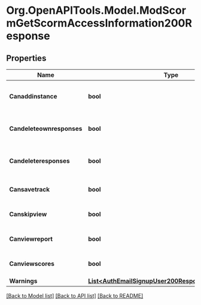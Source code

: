 # Org.OpenAPITools.Model.ModScormGetScormAccessInformation200Response

## Properties

Name | Type | Description | Notes
------------ | ------------- | ------------- | -------------
**Canaddinstance** | **bool** | Whether the user has the capability mod/scorm:addinstance allowed. | [optional] [default to null]
**Candeleteownresponses** | **bool** | Whether the user has the capability mod/scorm:deleteownresponses allowed. | [optional] [default to null]
**Candeleteresponses** | **bool** | Whether the user has the capability mod/scorm:deleteresponses allowed. | [optional] [default to null]
**Cansavetrack** | **bool** | Whether the user has the capability mod/scorm:savetrack allowed. | [optional] [default to null]
**Canskipview** | **bool** | Whether the user has the capability mod/scorm:skipview allowed. | [optional] [default to null]
**Canviewreport** | **bool** | Whether the user has the capability mod/scorm:viewreport allowed. | [optional] [default to null]
**Canviewscores** | **bool** | Whether the user has the capability mod/scorm:viewscores allowed. | [optional] [default to null]
**Warnings** | [**List&lt;AuthEmailSignupUser200ResponseWarningsInner&gt;**](AuthEmailSignupUser200ResponseWarningsInner.md) |  | [optional] 

[[Back to Model list]](../README.md#documentation-for-models) [[Back to API list]](../README.md#documentation-for-api-endpoints) [[Back to README]](../README.md)

